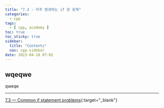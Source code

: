 ```yaml
---
title: "7.3 - 자주 발생하는 if 문 문제"
categories:
  - cpp
tags:
  - [ cpp, academy ]
toc: true
toc_sticky: true
sidebar:
  title: "Contents"
  nav: cpp-sidebar
date: 2023-04-18 07:02
---
```


## wqeqwe

qweqe

---

[7.3 — Common if statement problems](https://www.learncpp.com/cpp-tutorial/common-if-statement-problems/){:target="_blank"}

<!--

<div class="notice--info" markdown="1">
<span class="notice-title">
**TITLE**
</span>

BODY
</div>

-->